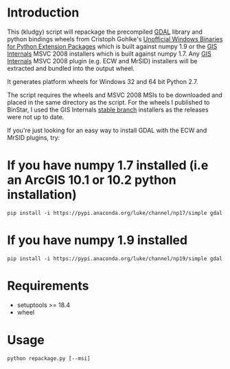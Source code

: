 # Introduction
This (kludgy) script will repackage the precompiled [GDAL](http://www.gdal.org) library and python bindings wheels from Cristoph Gohlke's [Unofficial Windows Binaries for Python Extension Packages](http://www.lfd.uci.edu/~gohlke/pythonlibs/#gdal) which is built against numpy 1.9 or the [GIS Internals](http://www.gisinternals.com) MSVC 2008 installers  which is built against numpy 1.7.  Any [GIS Internals](http://www.gisinternals.com) MSVC 2008 plugin (e.g. ECW and MrSID) installers will be extracted and bundled into the output wheel.

It generates platform wheels for Windows 32 and 64 bit Python 2.7.

The script requires the wheels and MSVC 2008 MSIs to be downloaded and placed in the same directory as the script.  For the wheels I published to BinStar, I used the GIS Internals [stable branch](http://www.gisinternals.com/stable.php) installers as the releases were not up to date.

If you're just looking for an easy way to install GDAL with the ECW and MrSID plugins, try:

# If you have numpy 1.7 installed (i.e an ArcGIS 10.1 or 10.2 python installation)
```pip install -i https://pypi.anaconda.org/luke/channel/np17/simple gdal```

# If you have numpy 1.9 installed
```pip install -i https://pypi.anaconda.org/luke/channel/np19/simple gdal```

# Requirements
 - setuptools >= 18.4
 - wheel

# Usage
    python repackage.py [--msi]

